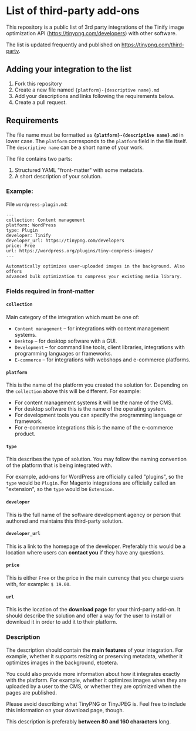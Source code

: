 # List of third-party add-ons

This repository is a public list of 3rd party integrations of the Tinify image
optimization API (https://tinypng.com/developers) with other software.

The list is updated frequently and published on https://tinypng.com/third-party.

## Adding your integration to the list

1. Fork this repository
2. Create a new file named `{platform}-{descriptive name}.md`
3. Add your descriptions and links following the requirements below.
4. Create a pull request.

## Requirements

The file name must be formatted as **`{platform}-{descriptive name}.md`** in
lower case. The `platform` corresponds to the `platform` field in the file
itself. The `descriptive name` can be a short name of your work.

The file contains two parts:

1. Structured YAML "front-matter" with some metadata.
2. A short description of your solution.

### Example:

File `wordpress-plugin.md`:

```
---
collection: Content management
platform: WordPress
type: Plugin
developer: Tinify
developer_url: https://tinypng.com/developers
price: Free
url: https://wordpress.org/plugins/tiny-compress-images/
---

Automatically optimizes user-uploaded images in the background. Also offers
advanced bulk optimization to compress your existing media library.
```

### Fields required in front-matter

#### `collection`

Main category of the integration which must be one of:

* `Content management` – for integrations with content management systems.
* `Desktop` – for desktop software with a GUI.
* `Development` – for command line tools, client libraries, integrations
  with programming languages or frameworks.
* `E-commerce` – for integrations with webshops and e-commerce platforms.

#### `platform`

This is the name of the platform you created the solution for. Depending on
the `collection` above this will be different. For example:

* For content management systems it will be the name of the CMS.
* For desktop software this is the name of the operating system.
* For development tools you can specify the programming language or framework.
* For e-commerce integrations this is the name of the e-commerce product.

#### `type`

This describes the type of solution. You may follow the naming convention of
the platform that is being integrated with.

For example, add-ons for WordPress are officially called "plugins", so
the `type` would be `Plugin`. For Magento integrations are officially
called an "extension", so the `type` would be `Extension`.

#### `developer`

This is the full name of the software development agency or person that
authored and maintains this third-party solution.

#### `developer_url`

This is a link to the homepage of the developer. Preferably this would be a
location where users can **contact you** if they have any questions.

#### `price`

This is either `Free` or the price in the main currency that you charge
users with, for example: `$ 19.00`.

#### `url`

This is the location of the **download page** for your third-party add-on. It
should describe the solution and offer a way for the user to install or
download it in order to add it to their platform.

### Description

The description should contain the **main features** of your integration. For
example, whether it supports resizing or preserving metadata, whether it
optimizes images in the background, etcetera.

You could also provide more information about how it integrates exactly with
the platform. For example, whether it optimizes images when they are uploaded
by a user to the CMS, or whether they are optimized when the pages are
published.

Please avoid describing what TinyPNG or TinyJPEG is. Feel free to include this
information on your download page, though.

This description is preferably **between 80 and 160 characters** long.
